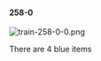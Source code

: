 #### 258-0
![train-258-0-0.png](https://github.com/lil-lab/nlvr/raw/master/nlvr/train/images/75/train-258-0-0.png "train-258-0-0.png")

There are 4 blue items